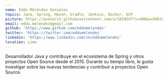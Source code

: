 ```yaml
---
name: Eddú Meléndez Gonzales
topics: Java, Spring, Maven, Gradle, Jenkins, Docker, GCP
picture: https://avatars3.githubusercontent.com/u/1810547?s=400&u=69b1eb4ad8b4642c6b7f38871f1d4d6efe7e3427&v=4&fbclid=IwAR1tIsWHHFLleHvH_3W8FfaO_Tduh-jw_kMJjzvF44XPppz3d48-TiJdMzM
email: eddu.melendez@gmail.com
github: 'https://www.github.com/eddumelendez'
twitter: 'https://twitter.com/eddumelendez'
linkedin: 'https://www.linkedin.com/in/eddumelendez'
location: Lima
---
```

Desarrollador Java y contribuye en el ecosistema de Spring y otros proyectos Open Source desde el 2015. Durante su tiempo libre, le gusta investigar sobre las nuevas tendencias y contribuir a proyectos Open Source.
